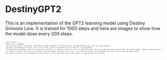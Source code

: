 # DestinyGPT2
This is an implementation of the GPT2 learning model using Destiny Grimoire Lore. It is trained for 1000 steps and here are images to show how the model does every 200 steps.

![step 200](https://github.com/ethanlosborne/DestinyGPT2/blob/main/Steps/Step%20200.png)

